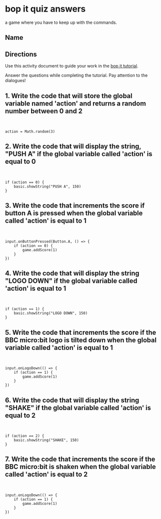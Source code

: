 # bop it quiz answers

a game where you have to keep up with the commands.

## Name

## Directions

Use this activity document to guide your work in the [bop it tutorial](/microbit/lessons/bop-it/tutorial).

Answer the questions while completing the tutorial. Pay attention to the dialogues!

## 1. Write the code that will store the global variable named 'action' and returns a random number between 0 and 2

<br/>

```
action = Math.random(3)
```

## 2. Write the code that will display the string, "PUSH A" if the global variable called 'action' is equal to 0

<br />

```
if (action == 0) {
    basic.showString("PUSH A", 150)
}
```

## 3. Write the code that increments the score if button A is pressed when the global variable called 'action' is equal to 1

<br />

```
input.onButtonPressed(Button.A, () => {
    if (action == 0) {
        game.addScore(1)
    }
})
```

## 4. Write the code that will display the string "LOGO DOWN" if the global variable called 'action' is equal to 1

<br />

```
if (action == 1) {
    basic.showString("LOGO DOWN", 150)
}
```

## 5. Write the code that increments the score if the BBC micro:bit logo is tilted down when the global variable called 'action' is equal to 1

<br />

```
input.onLogoDown(() => {
    if (action == 1) {
        game.addScore(1)
    }
})
```

## 6. Write the code that will display the string "SHAKE" if the global variable called 'action' is equal to 2

<br />

```
if (action == 2) {
    basic.showString("SHAKE", 150)
}
```

## 7. Write the code that increments the score if the BBC micro:bit is shaken when the global variable called 'action' is equal to 2

<br/>

```
input.onLogoDown(() => {
    if (action == 1) {
        game.addScore(1)
    }
})
```

